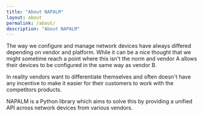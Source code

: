 ```yaml
---
title: "About NAPALM"
layout: about
permalink: /about/
description: "About NAPALM"
---
```

The way we configure and manage network devices have always differed depending on vendor and platform. While it can be a nice thought that we might sometime reach a point where this isn't the norm and vendor A allows their devices to be configured in the same way as vendor B.

In reality vendors want to differentiate themselves and often doesn't have any incentive to make it easier for their customers to work with the competitors products.

NAPALM is a Python library which aims to solve this by providing a unified API across network devices from various vendors.

